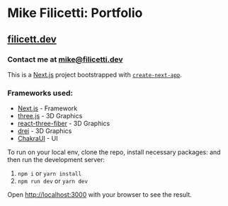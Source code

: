 # Mike Filicetti: Portfolio

## [filicett.dev](https://www.filicetti.dev)

### Contact me at [mike@filicetti.dev](mailto:mike@filicetti.dev)

This is a [Next.js](https://nextjs.org/) project bootstrapped with [`create-next-app`](https://github.com/vercel/next.js/tree/canary/packages/create-next-app).

### Frameworks used:

- [Next.js](https://nextjs.org) - Framework
- [three.js](https://threejs.org/) - 3D Graphics
- [react-three-fiber](https://docs.pmnd.rs/react-three-fiber/) - 3D Graphics
- [drei](https://github.com/pmndrs/drei) - 3D Graphics
- [ChakraUI](https://chakra-ui.com/) - UI

To run on your local env, clone the repo, install necessary packages: and then run the development server:

1. `npm i` or `yarn install`
2. `npm run dev` or `yarn dev`

Open [http://localhost:3000](http://localhost:3000) with your browser to see the result.
